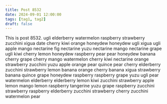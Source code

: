```yaml
---
title: Post 8532
date: 2024-09-01 12:00:00
tags: [tag1, tag2]
draft: false
---
```

This is post 8532.
ugli
elderberry
watermelon
raspberry
strawberry
zucchini
xigua
date
cherry
kiwi
orange
honeydew
honeydew
ugli
xigua
ugli
apple
mango
nectarine
fig
nectarine
yuzu
nectarine
mango
nectarine
grape
ugli
kiwi
cherry
lemon
honeydew
raspberry
pear
pear
honeydew
banana
cherry
grape
cherry
mango
watermelon
cherry
kiwi
nectarine
orange
strawberry
zucchini
yuzu
apple
orange
pear
quince
pear
cherry
elderberry
zucchini
strawberry
lemon
banana
orange
cherry
banana
xigua
strawberry
banana
quince
grape
honeydew
raspberry
raspberry
grape
yuzu
ugli
pear
watermelon
elderberry
elderberry
lemon
kiwi
zucchini
strawberry
apple
lemon
mango
lemon
raspberry
tangerine
yuzu
grape
raspberry
zucchini
strawberry
raspberry
elderberry
zucchini
strawberry
cherry
zucchini
watermelon
pear
